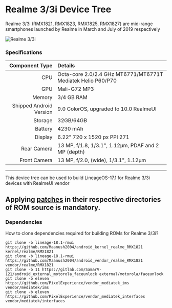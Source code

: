 # Realme 3/3i Device Tree
Realme 3/3i (RMX1821, RMX1823, RMX1825, RMX1827) are mid-range smartphones launched by Realme in March and July of 2019 respectively

![Realme 3/3i](https://fdn2.gsmarena.com/vv/bigpic/realme-3.jpg "Realme 3/3i")

### Specifications

Component Type | Details
-------:|:-------------------------
CPU     | Octa-core 2.0/2.4 GHz MT6771/MT6771T Mediatek Helio P60/P70
GPU     | Mali-G72 MP3
Memory  | 3/4 GB RAM
Shipped Android Version | 9.0 ColorOS, upgraded to 10.0 RealmeUI
Storage | 32GB/64GB
Battery | 4230 mAh
Display | 6.22" 720 x 1520 px PPI 271
Rear Camera | 13 MP, f/1.8, 1/3.1", 1.12µm, PDAF and 2 MP (depth)
Front Camera | 13 MP, f/2.0, (wide), 1/3.1", 1.12µm

---

This device tree can be used to build LineageOS-17.1 for Realme 3/3i devices with RealmeUI vendor

## Applying [patches](https://github.com/Maanush2004/android_device_realme_RMX1821/tree/lineage-17.1-rmui/patches) in their respective directories of ROM source is mandatory.


### Dependencies
How to clone dependencies required for building ROMs for Realme 3/3i?
```
git clone -b lineage-18.1-rmui https://github.com/Maanush2004/android_kernel_realme_RMX1821 kernel/realme/RMX1821
git clone -b lineage-18.1-rmui https://github.com/Maanush2004/android_vendor_realme_RMX1821 vendor/realme/RMX1821
git clone -b 11 https://gitlab.com/SamarV-121/android_external_motorola_faceunlock external/motorola/faceunlock
git clone -b eleven https://github.com/PixelExperience/vendor_mediatek_ims vendor/mediatek/ims
git clone -b eleven https://github.com/PixelExperience/vendor_mediatek_interfaces vendor/mediatek/interfaces
```
